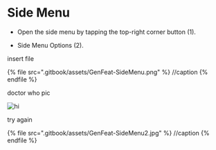 # Side Menu

- Open the side menu by tapping the top-right corner button (1).​​

- Side Menu Options (2).

insert file

{% file src=".gitbook/assets/GenFeat-SideMenu.png" %} //caption {% endfile %}

doctor who pic

![hi](<../.gitbook/assets/GenFeat-SideMenu2.jpg>)

try again

{% file src=".gitbook/assets/GenFeat-SideMenu2.jpg" %} //caption {% endfile %}

